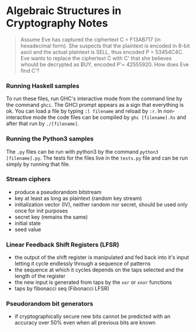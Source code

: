 # Algebraic Structures in Cryptography Notes

> Assume Eve has captured the ciphertext C = F13AB717 (in hexadecimal form). She suspects that the plaintext is encoded in 8-bit ascii and the actual plaintext is SELL, thus encoded P = 53454C4C. Eve wants to replace the ciphertext C with C' that she believes whould be decrypted as BUY, encoded P'= 42555920. How does Eve find C'?  

### Running Haskell samples
To run these files, run GHC's interactive mode from the command line by the command `ghci`. The GHCI prompt appears as a sign that everything is ok. You can load a file by typing `:l filename` and reload by `:r`.
In non-interactive mode the code files can be compiled by `ghc [filename].hs` and after that run by `./[filename]`.

### Running the Python3 samples
The `.py` files can be run with python3 by the command `python3 [filename].py`. The tests for the files live in the `tests.py` file and can be run simply by running that file.

### Stream ciphers 
- produce a pseudorandom bitstream
- key at least as long as plaintext (random key stream)
- initialization vector (IV), neither random nor secret, should be used only once for init purposes
- secret key (remains the same)
- initial state 
- seed value

### Linear Feedback Shift Registers (LFSR)
- the output of the shift register is manipulated and fed back into it's input letting it cycle endlessly through a sequence of patterns
- the sequence at which it cycles depends on the taps selected and the length of the register
- the new input is generated from taps by the `xor` or `xnor` functions
- taps by fibonacci seq (Fibonacci LFSR)

### Pseudorandom bit generators
- if cryptographically secure new bits cannot be predicted with an accuracy over 50% even when all previous bits are known 
